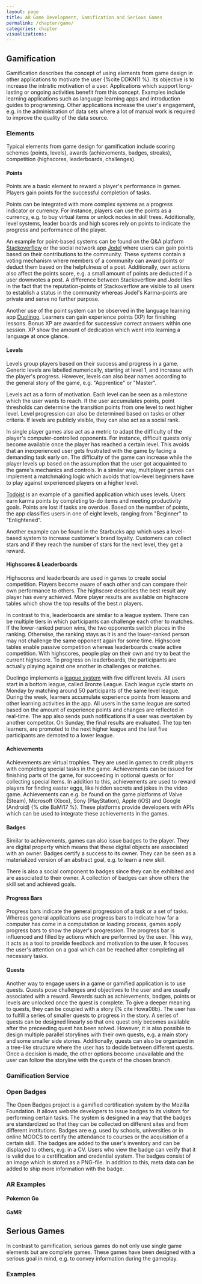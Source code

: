 ```yaml
---
layout: page
title: AR Game Development, Gamification and Serious Games
permalink: /chapter/game/
categories: chapter
visualizations:
---
```


## Gamification

Gamification describes the concept of using elements from game design in other applications to motivate the user {%cite DDKN11 %}.
Its objective is to increase the intristic motivation of a user.
Applications which support long-lasting or ongoing activities benefit from this concept.
Examples include learning applications such as language learning apps and introduction guides to programming.
Other applications increase the user's engagement, e.g. in the administration of data sets where a lot of manual work is required to improve the quality of the data source.

### Elements

Typical elements from game design for gamification include scoring schemes (points, levels), awards (achievements, badges, streaks), competition (highscores, leaderboards, challenges).

#### Points

Points are a basic element to reward a player's performance in games.
Players gain points for the successful completion of tasks.

Points can be integrated with more complex systems as a progress indicator or currency.
For instance, players can use the points as a currency, e.g. to buy virtual items or unlock nodes in skill trees.
Additionally, level systems, leader boards and high scores rely on points to indicate the progress and performance of the player.

An example for point-based systems can be found on the Q&A platform [Stackoverflow](https://stackoverflow.com/help/whats-reputation) or the social network app [Jodel](https://jodel.com/) where users can gain points based on their contributions to the community.
These systems contain a voting mechanism where members of a community can award points or deduct them based on the helpfulness of a post.
Additionally, own actions also affect the points score, e.g. a small amount of points are deducted if a user downvotes a post.
A difference between Stackoverflow and Jodel lies in the fact that the reputation-points of Stackoverflow are visible to all users to establish a status in the community whereas Jodel's Karma-points are private and serve no further purpose.

Another use of the point system can be observed in the language learning app [Duolingo](https://en.duolingo.com/).
Learners can gain experience points (XP) for finishing lessons.
Bonus XP are awarded for successive correct answers within one session.
XP show the amount of dedication which went into learning a language at once glance.

#### Levels

Levels group players based on their success and progress in a game.
Generic levels are labelled numerically, starting at level 1, and increase with the player's progress.
However, levels can also bear names according to the general story of the game, e.g. "Apprentice" or "Master".

Levels act as a form of motivation.
Each level can be seen as a milestone which the user wants to reach.
If the user accumulates points, point thresholds can determine the transition points from one level to next higher level.
Level progression can also be determined based on tasks or other criteria.
If levels are publicly visible, they can also act as a social rank.

In single player games also act as a metric to adapt the difficulty of the player's computer-controlled opponents.
For instance, difficult quests only become available once the player has reached a certain level.
This avoids that an inexperienced user gets frustrated with the game by facing a demanding task early on.
The difficulty of the game can increase while the player levels up based on the assumption that the user got acquainted to the game's mechanics and controls.
In a similar way, multiplayer games can implement a matchmaking logic which avoids that low-level beginners have to play against experienced players on a higher level.

[Todoist](https://get.todoist.help/hc/de/articles/206209959-Karma) is an example of a gamified application which uses levels.
Users earn karma points by completing to-do items and meeting productivity goals.
Points are lost if tasks are overdue.
Based on the number of points, the app classifies users in one of eight levels, ranging from "Beginner" to "Enlightened".

Another example can be found in the Starbucks app which uses a level-based system to increase customer's brand loyalty.
Customers can collect stars and if they reach the number of stars for the next level, they get a reward.


#### Highscores & Leaderboards

Highscores and leaderboards are used in games to create social competition.
Players become aware of each other and can compare their own performance to others.
The highscore describes the best result any player has every achieved.
More player results are available on highscore tables which show the top results of the best *n* players.

In contrast to this, leaderboards are similar to a league system.
There can be multiple tiers in which participants can challenge each other to matches.
If the lower-ranked person wins, the two opponents switch places in the ranking.
Otherwise, the ranking stays as it is and the lower-ranked person may not challenge the same opponent again for some time.
Highscore tables enable passive competition whereas leaderboards create active competition.
With highscores, people play on their own and try to beat the current highscore.
To progress on leaderboards, the participants are actually playing against one another in challenges or matches.

Duolingo implements a [league system](https://forum.duolingo.com/comment/30433123/Leaderboards-now-on-all-Android-devices) with five different levels.
All users start in a bottom league, called Bronze League.
Each league cycle starts on Monday by matching around 50 participants of the same level league.
During the week, learners accumulate experience points from lessons and other learning activities in the app.
All users in the same league are sorted based on the amount of experience points and changes are reflected in real-time.
The app also sends push notifications if a user was overtaken by another competitor.
On Sunday, the final results are evaluated.
The top ten learners, are promoted to the next higher league and the last five participants are demoted to a lower league.


#### Achievements

Achievements are virtual trophies.
They are used in games to credit players with completing special tasks in the game.
Achievements can be issued for finishing parts of the game, for succeeding in optional quests or for collecting special items.
In addition to this, achievements are used to reward players for finding easter eggs, like hidden secrets and jokes in the video game.
Achievements can e.g. be found on the game platforms of Valve (Steam), Microsoft (Xbox), Sony (PlayStation), Apple (iOS) and Google (Android) {% cite BaMi17 %}.
These platforms provide developers with APIs which can be used to integrate these achievements in the games.

#### Badges

Similar to achievements, games can also issue badges to the player.
They are digital property which means that these digital objects are associated with an owner.
Badges certify a success to its owner.
They can be seen as a materialized version of an abstract goal, e.g. to learn a new skill.

There is also a social component to badges since they can be exhibited and are associated to their owner.
A collection of badges can show others the skill set and achieved goals.

#### Progress Bars

Progress bars indicate the general progression of a task or a set of tasks.
Whereas general applications use progress bars to indicate how far a computer has come in a computation or loading process, games apply progress bars to show the player's progression.
The progress bar is influenced and filled by actions which are performed by the user.
This way, it acts as a tool to provide feedback and motivation to the user.
It focuses the user's attention on a goal which can be reached after completing all necessary tasks.

#### Quests

Another way to engage users in a game or gamified application is to use quests.
Quests pose challenges and objectives to the user and are usually associated with a reward.
Rewards such as achievements, badges, points or levels are unlocked once the quest is complete.
To give a deeper meaning to quests, they can be coupled with a story {% cite Howa08b}.
The user has to fulfill a series of smaller quests to progress in the story.
A series of quests can be designed linearly so that one quest only becomes available after the preceeding quest has been solved.
However, it is also possible to design multiple parallel storylines with their own quests, e.g. a main story and some smaller side stories.
Additionally, quests can also be organized in a tree-like structure where the user has to decide between different quests.
Once a decision is made, the other options become unavailable and the user can follow the storyline with the quests of the chosen branch.

### Gamification Service

### Open Badges

The Open Badges project is a gamified certification system by the Mozilla Foundation.
It allows website developers to issue badges to its visitors for performing certain tasks.
The system is designed in a way that the badges are standardized so that they can be collected on different sites and from different institutions.
Badges are e.g. used by schools, universities or in online MOOCS to certify the attendance to courses or the acquisition of a certain skill.
The badges are added to the user's inventory and can be displayed to others, e.g. in a CV.
Users who view the badge can verify that it is valid due to a certification and credential system.
The badges consist of an image which is stored as a PNG-file.
In addition to this, meta data can be added to ship more information with the badge.

### AR Examples

#### Pokemon Go

#### GaMR

## Serious Games

In contrast to gamification, serious games do not only use single game elements but are complete games.
These games have been designed with a serious goal in mind, e.g. to convey information during the gameplay.

### Examples